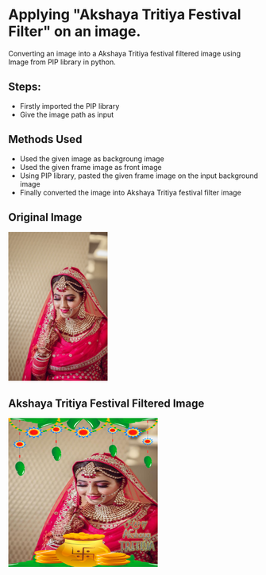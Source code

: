 # Applying "Akshaya Tritiya Festival Filter" on an image.

Converting an image into a Akshaya Tritiya festival filtered image using Image from PIP library in python.

## Steps:
* Firstly imported the PIP library 
* Give the image path as input

## Methods Used
* Used the given image as backgroung image
* Used the given frame image as front image
* Using PIP library, pasted the given frame image on the input background image 
* Finally converted the image into Akshaya Tritiya festival filter image


## Original Image
<img src="Images_/Image.jpg" height="300px">

## Akshaya Tritiya Festival Filtered Image
<img src="Images_/Akshaya Tritiya Festival Filtered Image.png" height="300px">
